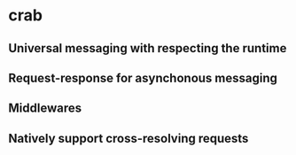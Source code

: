 # crab

## Universal messaging with respecting the runtime

## Request-response for asynchonous messaging

## Middlewares

## Natively support cross-resolving requests
